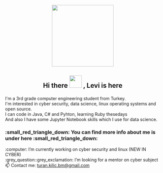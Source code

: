 <p align="center">  <img src="https://media.giphy.com/media/SmwsaXanCdOxy/giphy.gif" width="200" height="200">
<h2> <p align="center"> Hi there <img src="https://raw.githubusercontent.com/blackcater/blackcater/master/images/Hi.gif" width="40" height="40" > , Levi is here </h2>

I'm a 3rd grade computer engineering student from Turkey. <br>
I'm interested in cyber security, data science, linux operating systems and open source. <br>
I can code in Java, C# and Pyhton, learning Ruby thesedays <br>
And also I have some Jupyter Notebook skills which I use for data science. <br>
<h3> :small_red_triangle_down: You can find more info about me is under here :small_red_triangle_down: </h3>
:computer: I’m currently working on cyber security and linux  (NEW IN CYBER) <br>
:grey_question::grey_exclamation: I’m looking for a mentor on cyber subject<br>
📫 Contact me: <a href="https://mail.google.com/mail/u/0/#inbox"> turan.kilic.bm@gmail.com </a><br>
